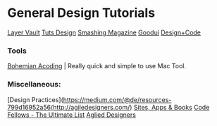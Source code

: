 General Design Tutorials
===========================
[Layer Vault](https://news.layervault.com)
[Tuts Design](http://webdesign.tutsplus.com/)
[Smashing Magazine](http://www.smashingmagazine.com/)
[Goodui](http://goodui.org/)
[Design+Code](https://designcode.io/)

### Tools 
[Bohemian Acoding](http://bohemiancoding.com/sketch/) | Really quick and simple to use Mac Tool. 

### Miscellaneous: 
[Design Practices](https://medium.com/@de/resources-799d16952a56(http://agiledesigners.com/)
[Sites, Apps & Books](http://theultralinx.com/2014/05/200-sites-apps-books-recommended-designer.html)
[Code Fellows - The Ultimate List](https://www.codefellows.org/blog/the-ultimate-list-of-ux-design-and-development-resources)
[Aglied Designers](http://agiledesigners.com/)